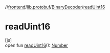 //[frontend](../../../index.md)/[lib.protobuf](../index.md)/[BinaryDecoder](index.md)/[readUint16](read-uint16.md)

# readUint16

[js]\
open fun [readUint16](read-uint16.md)(): [Number](https://kotlinlang.org/api/latest/jvm/stdlib/kotlin/-number/index.html)
